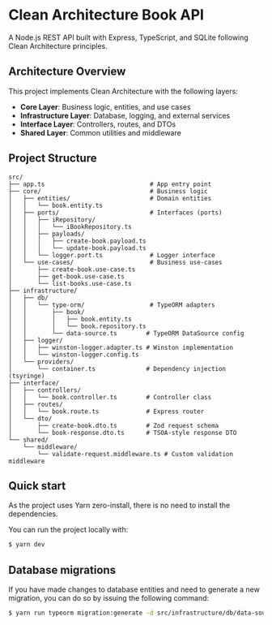 # Clean Architecture Book API

A Node.js REST API built with Express, TypeScript, and SQLite following Clean Architecture principles.

## Architecture Overview

This project implements Clean Architecture with the following layers:

- **Core Layer**: Business logic, entities, and use cases
- **Infrastructure Layer**: Database, logging, and external services
- **Interface Layer**: Controllers, routes, and DTOs
- **Shared Layer**: Common utilities and middleware

## Project Structure

```
src/
├── app.ts                             # App entry point
├── core/                              # Business logic
│   ├── entities/                      # Domain entities
│   │   └── book.entity.ts
│   ├── ports/                         # Interfaces (ports)
│   │   ├── iRepository/
│   │   │   └── iBookRepository.ts
│   │   ├── payloads/
│   │   │   ├── create-book.payload.ts
│   │   │   └── update-book.payload.ts
│   │   └── logger.port.ts             # Logger interface
│   └── use-cases/                     # Business use-cases
│       ├── create-book.use-case.ts
│       ├── get-book.use-case.ts
│       └── list-books.use-case.ts
├── infrastructure/
│   ├── db/
│   │   └── type-orm/                  # TypeORM adapters
│   │       ├── book/
│   │       │   ├── book.entity.ts
│   │       │   └── book.repository.ts
│   │       └── data-source.ts        # TypeORM DataSource config
│   ├── logger/
│   │   ├── winston-logger.adapter.ts # Winston implementation
│   │   └── winston-logger.config.ts
│   └── providers/
│       └── container.ts              # Dependency injection (tsyringe)
├── interface/
│   ├── controllers/
│   │   └── book.controller.ts        # Controller class
│   ├── routes/
│   │   └── book.route.ts             # Express router
│   └── dto/
│       ├── create-book.dto.ts        # Zod request schema
│       └── book-response.dto.ts      # TSOA-style response DTO
└── shared/
    └── middleware/
        └── validate-request.middleware.ts # Custom validation middleware
```

## Quick start

As the project uses Yarn zero-install, there is no need to install the
dependencies.

You can run the project locally with:

```sh
$ yarn dev
```

## Database migrations

If you have made changes to database entities and need to generate a new
migration, you can do so by issuing the following command:

```sh
$ yarn run typeorm migration:generate -d src/infrastructure/db/data-source.ts src/infrastructure/db/migrations/create-table-book
```